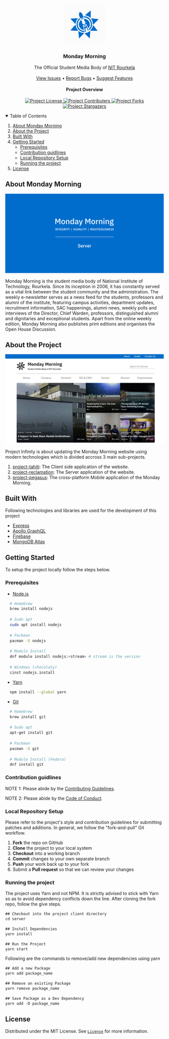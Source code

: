 <p align="center">
  <a href="https://github.com/Monday-Morning/project-infinity-migrate">
    <img src="repoImages/logo.png" alt="Monday Morning Logo" width="130">
  </a>

  <h3 align="center">Monday Morning</h3>

  <p align="center">
    The Official Student Media Body of <a href="https://nitrkl.ac.in">NIT Rourkela</a>
    <br />
    <br />
    <a href="https://github.com/Monday-Morning/project-infinity-migrate/issues">View Issues</a>
    •
    <a href="https://github.com/Monday-Morning/project-infinity-migrate/issues/new?assignees=&labels=bug&template=bug_report.md&title=bug%3A+">Report Bugs</a>
    •
    <a href="https://github.com/Monday-Morning/project-infinity-migrate/issues/new?assignees=&labels=enhancement&template=feature_request.md&title=enhancement%3A+">Suggest Features</a>
  </p>
</p>

<p align="center">
	<h4 align="center">Project Overview</h4>

  <p align="center">
			<a href="https://github.com/Monday-Morning/project-infinity-migrate/blob/main/LICENSE">
    		<img src="https://img.shields.io/github/license/Monday-Morning/project-infinity-migrate?style=plastic" alt="Project License">
    	</a>
			<a href="https://github.com/Monday-Morning/project-infinity-migrate/graphs/contributors">
    		<img src="https://img.shields.io/github/contributors/Monday-Morning/project-infinity-migrate?style=plastic" alt="Project Contributers">
    	</a>
			<a href="https://github.com/Monday-Morning/project-infinity-migrate/network/members">
    		<img src="https://img.shields.io/github/forks/Monday-Morning/project-infinity-migrate?style=plastic" alt="Project Forks">
    	</a>
			<a href="https://github.com/Monday-Morning/project-infinity-migrate/stargazers">
    		<img src="https://img.shields.io/github/stars/Monday-Morning/project-infinity-migrate?style=plastic" alt="Project Stargazers">
    	</a>
	</p>

</p>

<!-- [![Staging Release][staging-deploy-shield]][staging-deploy-link]
[![Production Release][production-deploy-shield]][production-deploy-link]

[![Contributors][contributors-shield]][contributors-url]
[![Forks][forks-shield]][forks-url]
[![Stargazers][stars-shield]][stars-url]
[![MIT License][license-shield]][license-url] -->

<!-- TABLE OF CONTENTS -->
<details open="open">
  <summary>Table of Contents</summary>
  <ol>
    <li><a href="#about-monday-morning">About Monday Morning</a></li>
    <li><a href="#about-the-project">About the Project</a></li>
    <li><a href="#built-with">Built With</a></li>
    <li>
      <a href="#getting-started">Getting Started</a>
      <ul>
        <li><a href="#prerequisites">Prerequisites</a></li>
        <li><a href="#contribution-guidlines">Contribution guidlines</a></li>
        <li><a href="#local-repository-setup">Local Repository Setup</a></li>
        <li><a href="#running-the-project">Running the project</a></li>
      </ul>
    </li>
    <li><a href="#license">License</a></li>
  </ol>
</details>

## About Monday Morning

[![Monday Morning][repo-cover]](https://mondaymorning.nitrkl.ac.in)

Monday Morning is the student media body of National Institute of Technology, Rourkela. Since its inception in 2006, it has constantly served as a vital link between the student community and the administration. The weekly e-newsletter serves as a news feed for the students, professors and alumni of the institute, featuring campus activities, department updates, recruitment information, SAC happenings, alumni news, weekly polls and interviews of the Director, Chief Warden, professors, distinguished alumni and dignitaries and exceptional students. Apart from the online weekly edition, Monday Morning also publishes print editions and organises the Open House Discussion.

## About the Project

[![Monday Morning Home Screen][home-screen]](https://mondaymorning.nitrkl.ac.in)

Project Infinity is about updating the Monday Morning website using modern technologies which is divided accross 3 main sub-projects.

1. [project-tahiti](https://github.com/Monday-Morning/project-tahiti): The Client side application of the website.
1. [project-reclamation](https://github.com/Monday-Morning/project-reclamation): The Server application of the website.
1. [project-pegasus](https://github.com/Monday-Morning/project-pegasus): The cross-platform Mobile application of the Monday Morning.

## Built With

Following technologies and libraries are used for the development of this project

- [Express](https://expressjs.com/)
- [Apollo GraphQL](https://www.apollographql.com/)
- [Firebase](https://firebase.google.com/)
- [MongoDB Atlas](https://www.mongodb.com/atlas/database)

## Getting Started

To setup the project locally follow the steps below.

### Prerequisites

- [Node.js](https://nodejs.org/en/download/)

```sh
  # Homebrew
  brew install nodejs

  # Sudo apt
  sudo apt install nodejs

  # Packman
  pacman -S nodejs

  # Module Install
  dnf module install nodejs:<stream> # stream is the version

  # Windows (chocolaty)
  cinst nodejs.install

```

- [Yarn](https://classic.yarnpkg.com/en/docs/install/)

```sh
  npm install --global yarn
```

- [Git](https://git-scm.com/downloads)

```sh
  # Homebrew
  brew install git

  # Sudo apt
  apt-get install git

  # Packman
  pacman -S git

  # Module Install (Fedora)
  dnf install git

```

### Contribution guidlines

NOTE 1: Please abide by the [Contributing Guidelines](https://github.com/Monday-Morning/project-infinity-migrate/blob/main/CONTRIBUTING.md).

NOTE 2: Please abide by the [Code of Conduct](https://github.com/Monday-Morning/project-infinity-migrate/blob/main/CODE_OF_CONDUCT.md).

### Local Repository Setup

Please refer to the project's style and contribution guidelines for submitting patches and additions. In general, we follow the "fork-and-pull" Git workflow.

1.  **Fork** the repo on GitHub
2.  **Clone** the project to your local system
3.  **Checkout** into a working branch
4.  **Commit** changes to your own separate branch
5.  **Push** your work back up to your fork
6.  Submit a **Pull request** so that we can review your changes

### Running the project

The project uses Yarn and not NPM. It is strictly advised to stick with Yarn so as to avoid dependency conflicts down the line. After cloning the fork repo, follow the give steps.

```
## Checkout into the project client directory
cd server

## Install Dependencies
yarn install

## Run the Project
yarn start

```

Following are the commands to remove/add new dependencies using yarn

```
## Add a new Package
yarn add package_name

## Remove an existing Package
yarn remove package_name

## Save Package as a Dev Dependency
yarn add -D package_name
```

## License

Distributed under the MIT License. See [`License`][license-url] for more information.

<!-- MARKDOWN LINKS & IMAGES -->
<!-- https://www.markdownguide.org/basic-syntax/#reference-style-links -->

[contributors-shield]: https://img.shields.io/github/contributors/Monday-Morning/project-infinity-migrate?style=plastic
[contributors-url]: https://github.com/Monday-Morning/project-infinity-migrate/graphs/contributors
[forks-shield]: https://img.shields.io/github/forks/Monday-Morning/project-infinity-migrate?style=plastic
[forks-url]: https://github.com/Monday-Morning/project-infinity-migrate/network/members
[stars-shield]: https://img.shields.io/github/stars/Monday-Morning/project-infinity-migrate?style=plastic
[stars-url]: https://github.com/Monday-Morning/project-infinity-migrate/stargazers
[issues-shield]: https://img.shields.io/github/issues/Monday-Morning/project-infinity-migrate?style=plastic
[issues-url]: https://github.com/Monday-Morning/project-infinity-migrate/issues
[license-shield]: https://img.shields.io/github/license/Monday-Morning/project-infinity-migrate?style=plastic
[license-url]: https://github.com/Monday-Morning/project-infinity-migrate/blob/main/LICENSE
[staging-checks-shield]: https://github.com/Monday-Morning/project-infinity-migrate/actions/workflows/staging.yml/badge.svg
[staging-checks-link]: https://github.com/Monday-Morning/project-infinity-migrate/actions/workflows/staging.yml
[production-workflow-shield]: https://github.com/Monday-Morning/project-infinity-migrate/actions/workflows/production.yml/badge.svg
[production-workflow-link]: https://github.com/Monday-Morning/project-infinity-migrate/actions/workflows/production.yml
[home-screen]: repoImages/homeScreen.jpeg
[repo-cover]: repoImages/cover.png
[repo-logo]: repoImages/logo.png
